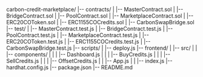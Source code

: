carbon-credit-marketplace/
|-- contracts/
|   |-- MasterContract.sol
|   |-- BridgeContract.sol
|   |-- PoolContract.sol
|   |-- MarketplaceContract.sol
|   |-- ERC20COToken.sol
|   |-- ERC1155COCredits.sol
|   |-- CarbonSwapBridge.sol
|-- test/
|   |-- MasterContract.test.js
|   |-- BridgeContract.test.js
|   |-- PoolContract.test.js
|   |-- MarketplaceContract.test.js
|   |-- ERC20COToken.test.js
|   |-- ERC1155COCredits.test.js
|   |-- CarbonSwapBridge.test.js
|-- scripts/
|   |-- deploy.js
|-- frontend/
|   |-- src/
|   |   |-- components/
|   |   |   |-- Dashboard.js
|   |   |   |-- BuyCredits.js
|   |   |   |-- SellCredits.js
|   |   |   |-- OffsetCredits.js
|   |   |-- App.js
|   |   |-- index.js
|-- hardhat.config.js
|-- package.json
|-- README.md